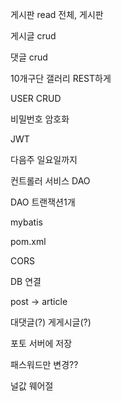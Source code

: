 게시판 read 전체, 게시판

게시글 crud

댓글 crud

10개구단 갤러리 REST하게 

USER CRUD

비밀번호 암호화

JWT



다음주 일요일까지

컨트롤러 서비스 DAO

DAO 트랜잭션1개



mybatis

pom.xml

CORS

DB 연결



post -> article



대댓글(?) 게게시글(?)





포토 서버에 저장

패스워드만 변경??

널값 웨어절
